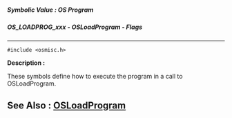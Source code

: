 ##### Symbolic Value : OS Program
##### OS_LOADPROG_xxx - OSLoadProgram - Flags
---
```
#include <osmisc.h>
```
**Description :**

These symbols define how to execute the program in a call to OSLoadProgram.

**See Also :**
[OSLoadProgram](/domino-c-api-docs/reference/Func/OSLoadProgram)
---
